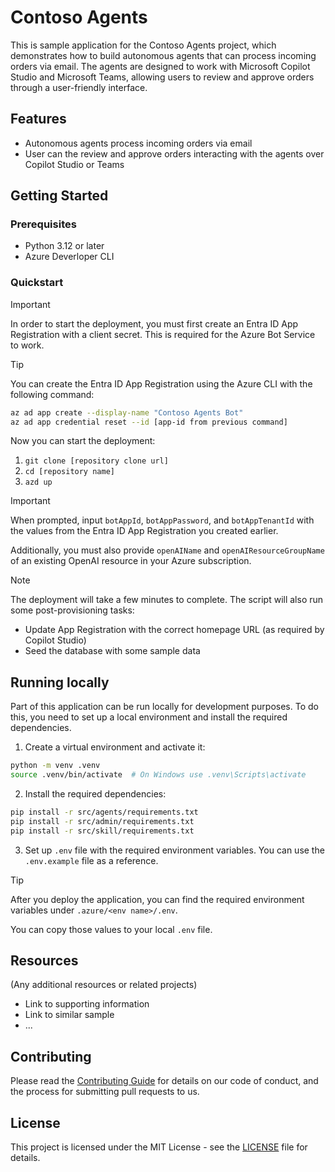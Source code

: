 # Contoso Agents

This is sample application for the Contoso Agents project, which demonstrates how to build autonomous agents that can process incoming orders via email. The agents are designed to work with Microsoft Copilot Studio and Microsoft Teams, allowing users to review and approve orders through a user-friendly interface.

## Features

- Autonomous agents process incoming orders via email
- User can the review and approve orders interacting with the agents over Copilot Studio or Teams

## Getting Started

### Prerequisites

- Python 3.12 or later
- Azure Deverloper CLI

### Quickstart

> [!IMPORTANT]
> In order to start the deployment, you must first create an Entra ID App Registration with a client secret.
> This is required for the Azure Bot Service to work.

> [!TIP]
> You can create the Entra ID App Registration using the Azure CLI with the following command:

```bash
az ad app create --display-name "Contoso Agents Bot"
az ad app credential reset --id [app-id from previous command]
```

Now you can start the deployment:

1. `git clone [repository clone url]`
2. `cd [repository name]`
3. `azd up`

> [!IMPORTANT]
> When prompted, input `botAppId`, `botAppPassword`, and `botAppTenantId` with the values from the Entra ID App Registration you created earlier.
>
> Additionally, you must also provide `openAIName` and `openAIResourceGroupName` of an existing OpenAI resource in your Azure subscription.

> [!NOTE]
> The deployment will take a few minutes to complete. The script will also run some post-provisioning tasks:
>
> - Update App Registration with the correct homepage URL (as required by Copilot Studio)
> - Seed the database with some sample data

## Running locally

Part of this application can be run locally for development purposes. To do this, you need to set up a local environment and install the required dependencies.

1. Create a virtual environment and activate it:

```bash
python -m venv .venv
source .venv/bin/activate  # On Windows use .venv\Scripts\activate
```

2. Install the required dependencies:

```bash
pip install -r src/agents/requirements.txt
pip install -r src/admin/requirements.txt
pip install -r src/skill/requirements.txt
```

3. Set up `.env` file with the required environment variables. You can use the `.env.example` file as a reference.

> [!TIP]
> After you deploy the application, you can find the required environment variables under `.azure/<env name>/.env`.
>
> You can copy those values to your local `.env` file.

## Resources

(Any additional resources or related projects)

- Link to supporting information
- Link to similar sample
- ...

## Contributing

Please read the [Contributing Guide](CONTRIBUTING.md) for details on our code of conduct, and the process for submitting pull requests to us.

## License

This project is licensed under the MIT License - see the [LICENSE](LICENSE) file for details.
